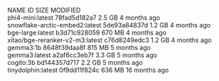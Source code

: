 
NAME                               ID              SIZE      MODIFIED      
phi4-mini:latest                   78fad5d182a7    2.5 GB    4 months ago     
snowflake-arctic-embed2:latest     5de93a84837d    1.2 GB    4 months ago     
bge-large:latest                   b3d71c928059    670 MB    4 months ago     
xitao/bge-reranker-v2-m3:latest    c76d8249edc3    1.2 GB    4 months ago     
gemma3:1b                          8648f39daa8f    815 MB    5 months ago     
gemma3:latest                      a2af6cc3eb7f    3.3 GB    5 months ago     
cogito:3b                          bd144357d717    2.2 GB    5 months ago     
tinydolphin:latest                 0f9dd11f824c    636 MB    16 months ago    

